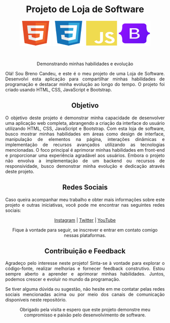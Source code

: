 <h1 align="center">Projeto de Loja de Software</h1>

<div align="center">
  <img align="center" alt="Breno-HTML" height="80" width="100" src="https://raw.githubusercontent.com/devicons/devicon/master/icons/html5/html5-original.svg">
  <img align="center" alt="Breno-CSS" height="80" width="100" src="https://raw.githubusercontent.com/devicons/devicon/master/icons/css3/css3-original.svg">
  <img align="center" alt="Breno-Js" height="80" width="100" src="https://raw.githubusercontent.com/devicons/devicon/master/icons/javascript/javascript-plain.svg">
  <img align="center" alt="Breno-Bootstrap" height="80" width="100" src="https://github.com/devicons/devicon/blob/master/icons/bootstrap/bootstrap-original.svg">
</div><br><br>

<p align="center">
  Demonstrando minhas habilidades e evolução
</p>

<p align="justify">Olá! Sou Breno Candeu, e este é o meu projeto de uma Loja de Software. Desenvolvi esta aplicação para compartilhar minhas habilidades de programação e destacar minha evolução ao longo do tempo. O projeto foi criado usando HTML, CSS, JavaScript e Bootstrap.</p>

<h2 align="center">Objetivo</h2>

<p align="justify">
  O objetivo deste projeto é demonstrar minha capacidade de desenvolver uma aplicação web completa, abrangendo a criação da interface do usuário utilizando HTML, CSS, JavaScript e Bootstrap. Com esta loja de software, busco mostrar minhas habilidades em áreas como design de interface, manipulação de elementos na página, interações dinâmicas e implementação de recursos avançados utilizando as tecnologias mencionadas. O foco principal é aprimorar minhas habilidades em front-end e proporcionar uma experiência agradável aos usuários. Embora o projeto não envolva a implementação de um backend ou recursos de responsividade, busco demonstrar minha evolução e dedicação através deste projeto.
</p>

<h2 align="center">Redes Sociais</h2>

<p align="justify">Caso queira acompanhar meu trabalho e obter mais informações sobre este projeto e outras iniciativas, você pode me encontrar nas seguintes redes sociais:</p>

<p align="center">
  <a href="https://www.instagram.com/brenocandeu">Instagram</a> |
  <a href="https://twitter.com/brenocandeu">Twitter</a> |
  <a href="https://www.youtube.com/channel/UCmL_Rac8Enr9iXH4Tr0z1bA">YouTube</a>
</p>

<p align="center">Fique à vontade para seguir, se inscrever e entrar em contato comigo nessas plataformas.</p>

<h2 align="center">Contribuição e Feedback</h2>

<p align="justify">
  Agradeço pelo interesse neste projeto! Sinta-se à vontade para explorar o código-fonte, realizar melhorias e fornecer feedback construtivo. Estou sempre aberto a aprender e aprimorar minhas habilidades. Juntos, podemos crescer e evoluir no mundo da programação.
</p>

<p align="justify">
  Se tiver alguma dúvida ou sugestão, não hesite em me contatar pelas redes sociais mencionadas acima ou por meio dos canais de comunicação disponíveis neste repositório.
</p>

<p align="center">
  Obrigado pela visita e espero que este projeto demonstre meu compromisso e paixão pelo desenvolvimento de software.
</p>
